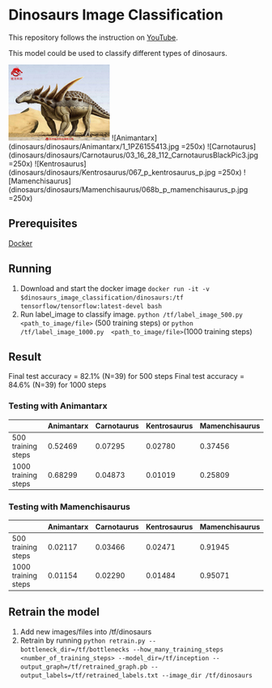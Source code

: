 # Dinosaurs Image Classification

This repository follows the instruction on [YouTube](https://www.youtube.com/watch?v=QfNvhPx5Px8).

This model could be used to classify different types of dinosaurs.

<img src="dinosaurs/dinosaurs/Animantarx/1_1PZ6155413.jpg" alt="drawing" width="200"/>
![Animantarx](dinosaurs/dinosaurs/Animantarx/1_1PZ6155413.jpg =250x)
![Carnotaurus](dinosaurs/dinosaurs/Carnotaurus/03_16_28_112_CarnotaurusBlackPic3.jpg =250x)
![Kentrosaurus](dinosaurs/dinosaurs/Kentrosaurus/067_p_kentrosaurus_p.jpg =250x)
![Mamenchisaurus](dinosaurs/dinosaurs/Mamenchisaurus/068b_p_mamenchisaurus_p.jpg =250x)



## Prerequisites

[Docker](https://www.docker.com/products/docker-toolbox)

## Running

1. Download and start the docker image `docker run -it -v $dinosaurs_image_classification/dinosaurs:/tf tensorflow/tensorflow:latest-devel bash`
2. Run label_image to classify image. `python /tf/label_image_500.py  <path_to_image/file>` (500 training steps) or `python /tf/label_image_1000.py  <path_to_image/file>`(1000 training steps)

## Result

Final test accuracy = 82.1% (N=39) for 500 steps
Final test accuracy = 84.6% (N=39) for 1000 steps

### Testing with Animantarx

|  | Animantarx | Carnotaurus | Kentrosaurus | Mamenchisaurus |
| --- | --- | --- | --- | --- |
|  500 training steps | 0.52469 | 0.07295 | 0.02780 | 0.37456 |
| 1000 training steps | 0.68299 | 0.04873 | 0.01019 | 0.25809 |

### Testing with Mamenchisaurus

|  | Animantarx | Carnotaurus | Kentrosaurus | Mamenchisaurus |
| --- | --- | --- | --- | --- |
|  500 training steps | 0.02117 | 0.03466 | 0.02471 | 0.91945 |
| 1000 training steps | 0.01154 | 0.02290 | 0.01484 | 0.95071 |

## Retrain the model

1. Add new images/files into /tf/dinosaurs
2. Retrain by running `python retrain.py --bottleneck_dir=/tf/bottlenecks --how_many_training_steps <number_of_training_steps> --model_dir=/tf/inception --output_graph=/tf/retrained_graph.pb --output_labels=/tf/retrained_labels.txt --image_dir /tf/dinosaurs`



